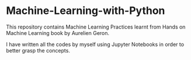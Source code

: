 # Machine-Learning-with-Python
This repository contains Machine Learning Practices learnt from Hands on Machine Learning book by Aurelien Geron.

I have written all the codes by myself using Jupyter Notebooks in order to better grasp the concepts.
